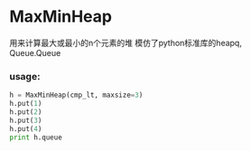 # MaxMinHeap

用来计算最大或最小的n个元素的堆
模仿了python标准库的heapq, Queue.Queue
### usage:
```python
h = MaxMinHeap(cmp_lt, maxsize=3)
h.put(1)
h.put(2)
h.put(3)
h.put(4)
print h.queue
```
